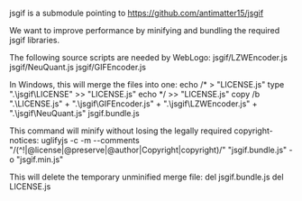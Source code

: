 jsgif is a submodule pointing to https://github.com/antimatter15/jsgif

We want to improve performance by minifying and bundling the required jsgif libraries.


The following source scripts are needed by WebLogo:
jsgif/LZWEncoder.js
jsgif/NeuQuant.js
jsgif/GIFEncoder.js

In Windows, this will merge the files into one:
echo /* > "LICENSE.js"
type ".\jsgif\LICENSE" >> "LICENSE.js"
echo */ >> "LICENSE.js"
copy /b ".\LICENSE.js" + ".\jsgif\GIFEncoder.js" + ".\jsgif\LZWEncoder.js" + ".\jsgif\NeuQuant.js" jsgif.bundle.js

This command will minify without losing the legally required copyright-notices:
uglifyjs -c -m --comments "/(^!|@license|@preserve|@author|Copyright|copyright)/" "jsgif.bundle.js" -o "jsgif.min.js"

This will delete the temporary unminified merge file:
del jsgif.bundle.js
del LICENSE.js